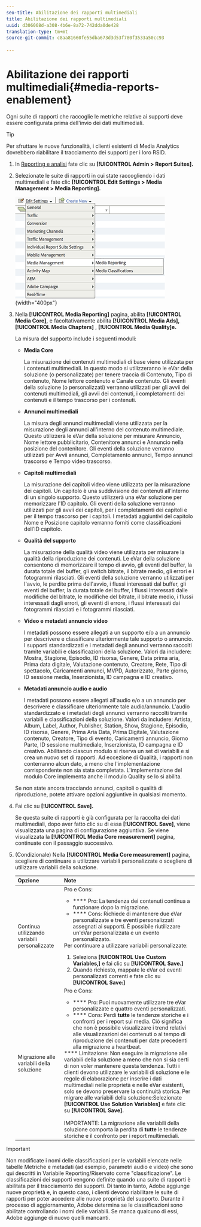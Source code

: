 ```yaml
---
seo-title: Abilitazione dei rapporti multimediali
title: Abilitazione dei rapporti multimediali
uuid: d306068d-a308-4b6e-8a72-742dda0de428
translation-type: tm+mt
source-git-commit: c8aa81660fe55dba673d3d53f780f3533a50cc93

---
```



# Abilitazione dei rapporti multimediali{#media-reports-enablement}

Ogni suite di rapporti che raccoglie le metriche relative ai supporti deve essere configurata prima dell'invio dei dati multimediali.

>[!TIP]
>
>Per sfruttare le nuove funzionalità, i clienti esistenti di Media Analytics dovrebbero riabilitare il tracciamento dei supporti per i loro RSID.

1. In [Reporting e analisi](https://my.omniture.com/login/) fate clic su **[!UICONTROL Admin > Report Suites].**
1. Selezionate le suite di rapporti in cui state raccogliendo i dati multimediali e fate clic **[!UICONTROL Edit Settings > Media Management > Media Reporting].**

   ![](assets/media-reporting.png){width="400px"}

1. Nella **[!UICONTROL Media Reporting]** pagina, abilita **[!UICONTROL Media Core],** e facoltativamente abilita **[!UICONTROL Media Ads],** **[!UICONTROL Media Chapters]** , **[!UICONTROL Media Quality]e.**

   La misura del supporto include i seguenti moduli:

   * **Media Core**

      La misurazione dei contenuti multimediali di base viene utilizzata per i contenuti multimediali. In questo modo si utilizzeranno le eVar della soluzione (o personalizzate) per tenere traccia di Contenuto, Tipo di contenuto, Nome lettore contenuto e Canale contenuto. Gli eventi della soluzione (o personalizzati) verranno utilizzati per gli avvii dei contenuti multimediali, gli avvii dei contenuti, i completamenti dei contenuti e il tempo trascorso per i contenuti.

   * **Annunci multimediali**

      La misura degli annunci multimediali viene utilizzata per la misurazione degli annunci all'interno del contenuto multimediale. Questo utilizzerà le eVar della soluzione per misurare Annuncio, Nome lettore pubblicitario, Contenitore annunci e Annuncio nella posizione del contenitore. Gli eventi della soluzione verranno utilizzati per Avvii annunci, Completamento annunci, Tempo annunci trascorso e Tempo video trascorso.

   * **Capitoli multimediali**

      La misurazione dei capitoli video viene utilizzata per la misurazione dei capitoli. Un capitolo è una suddivisione dei contenuti all’interno di un singolo supporto. Questo utilizzerà una eVar soluzione per memorizzare l'ID capitolo. Gli eventi della soluzione verranno utilizzati per gli avvii dei capitoli, per i completamenti dei capitoli e per il tempo trascorso per i capitoli. I metadati aggiuntivi del capitolo Nome e Posizione capitolo verranno forniti come classificazioni dell’ID capitolo.

   * **Qualità del supporto**

      La misurazione della qualità video viene utilizzata per misurare la qualità della riproduzione dei contenuti. Le eVar della soluzione consentono di memorizzare il tempo di avvio, gli eventi del buffer, la durata totale del buffer, gli switch bitrate, il bitrate medio, gli errori e i fotogrammi rilasciati. Gli eventi della soluzione verranno utilizzati per l'avvio, le perdite prima dell'avvio, i flussi interessati dal buffer, gli eventi del buffer, la durata totale del buffer, i flussi interessati dalle modifiche del bitrate, le modifiche del bitrate, il bitrate medio, i flussi interessati dagli errori, gli eventi di errore, i flussi interessati dai fotogrammi rilasciati e i fotogrammi rilasciati.

   * **Video e metadati annuncio video**

      I metadati possono essere allegati a un supporto e/o a un annuncio per descrivere e classificare ulteriormente tale supporto o annuncio. I supporti standardizzati e i metadati degli annunci verranno raccolti tramite variabili e classificazioni della soluzione. Valori da includere: Mostra, Stagione, Episodio, ID risorsa, Genere, Data prima aria, Prima data digitale, Valutazione contenuto, Creatore, Rete, Tipo di spettacolo, Caricamenti annunci, MVPD, Autorizzato, Parte giorno, ID sessione media, Inserzionista, ID campagna e ID creativo.

   * **Metadati annuncio audio e audio**

      I metadati possono essere allegati all'audio e/o a un annuncio per descrivere e classificare ulteriormente tale audio/annuncio. L'audio standardizzato e i metadati degli annunci verranno raccolti tramite variabili e classificazioni della soluzione. Valori da includere: Artista, Album, Label, Author, Publisher, Station, Show, Stagione, Episodio, ID risorsa, Genere, Prima Aria Data, Prima Digitale, Valutazione contenuto, Creatore, Tipo di evento, Caricamenti annuncio, Giorno Parte, ID sessione multimediale, Inserzionista, ID campagna e ID creativo.
   Abilitando ciascun modulo si riserva un set di variabili e si crea un nuovo set di rapporti. Ad eccezione di Qualità, i rapporti non conterranno alcun dato, a meno che l'implementazione corrispondente non sia stata completata. L'implementazione del modulo Core implementa anche il modulo Quality se lo si abilita.

   Se non state ancora tracciando annunci, capitoli o qualità di riproduzione, potete attivare opzioni aggiuntive in qualsiasi momento.

1. Fai clic su **[!UICONTROL Save].**

   Se questa suite di rapporti è già configurata per la raccolta dei dati multimediali, dopo aver fatto clic su di essa **[!UICONTROL Save]**, viene visualizzata una pagina di configurazione aggiuntiva. Se viene visualizzata la **[!UICONTROL Media Core measurement]** pagina, continuate con il passaggio successivo.

1. (Condizionale) Nella **[!UICONTROL Media Core measurement]** pagina, scegliere di continuare a utilizzare variabili personalizzate o scegliere di utilizzare variabili della soluzione.

   | Opzione | Note |
   | --- | --- |
   | Continua utilizzando variabili personalizzate | Pro e Cons:<ul> <li> **** Pro: La tendenza dei contenuti continua a funzionare dopo la migrazione. </li> <li> **** Cons: Richiede di mantenere due eVar personalizzate e tre eventi personalizzati assegnati ai supporti. È possibile riutilizzare un'eVar personalizzata e un evento personalizzato. </li> </ul> Per continuare a utilizzare variabili personalizzate: <ol> <li>Seleziona **[!UICONTROL Use Custom Variables,]** e fai clic su **[!UICONTROL Save.]** </li> <li>Quando richiesto, mappate le eVar ed eventi personalizzati correnti e fate clic su **[!UICONTROL Save:]** </li> </ol> |
   | Migrazione alle variabili della soluzione | Pro e Cons:<ul> <li> **** Pro: Puoi nuovamente utilizzare tre eVar personalizzate e quattro eventi personalizzati. </li> <li> **** Cons: Perdi **tutte** le tendenze storiche e i confronti per i report sui media. Ciò significa che non è possibile visualizzare i trend relativi alle visualizzazioni dei contenuti o al tempo di riproduzione dei contenuti per date precedenti alla migrazione a heartbeat. </li> </ul> **** Limitazione:  Non eseguire la migrazione alle variabili della soluzione a meno che non si sia certi di non voler mantenere questa tendenza. Tutti i clienti devono utilizzare le variabili di soluzione e le regole di elaborazione per inserire i dati multimediali nelle proprietà e nelle eVar esistenti, solo se devono preservare la continuità storica. Per migrare alle variabili della soluzione:Selezionate **[!UICONTROL Use Solution Variables]** e fate clic su **[!UICONTROL Save].** <br><br> IMPORTANTE: La migrazione alle variabili della soluzione comporta la perdita di **tutte** le tendenze storiche e il confronto per i report multimediali. |

>[!IMPORTANT]
>
>Non modificate i nomi delle classificazioni per le variabili elencate nelle tabelle Metriche e metadati (ad esempio, parametri [](/help/metrics-and-metadata/audio-video-parameters.md)audio e video) che sono qui descritti in Variabile Reporting/Riservato come "classificazione". Le classificazioni dei supporti vengono definite quando una suite di rapporti è abilitata per il tracciamento dei supporti. Di tanto in tanto, Adobe aggiunge nuove proprietà e, in questo caso, i clienti devono riabilitare le suite di rapporti per poter accedere alle nuove proprietà del supporto. Durante il processo di aggiornamento, Adobe determina se le classificazioni sono abilitate controllando i nomi delle variabili. Se manca qualcuno di essi, Adobe aggiunge di nuovo quelli mancanti.
